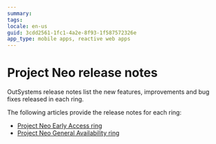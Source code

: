 ```yaml
---
summary: 
tags:
locale: en-us
guid: 3cdd2561-1fc1-4a2e-8f93-1f587572326e
app_type: mobile apps, reactive web apps
---
```


# Project Neo release notes

OutSystems release notes list the new features, improvements and bug fixes released in each ring.

The following articles provide the release notes for each ring:

* [Project Neo Early Access ring](ea-ring/platform-services-ea.md)
* [Project Neo General Availability ring](ga-ring/platform-services-ga.md)
